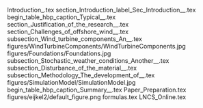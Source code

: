 Introduction_.tex
section_Introduction_label_Sec_Introduction__.tex
begin_table_hbp_caption_Typical__.tex
section_Justification_of_the_research__.tex
section_Challenges_of_offshore_wind__.tex
subsection_Wind_turbine_components_An__.tex
figures/WindTurbineComponents/WindTurbineComponents.jpg
figures/Foundations/Foundations.jpg
subsection_Stochastic_weather_conditions_Another__.tex
subsection_Disturbance_of_the_material__.tex
subsection_Methodology_The_development_of__.tex
figures/SimulationModel/SimulationModel.jpg
begin_table_hbp_caption_Summary__.tex
Paper_Preparation.tex
figures/eijkel2/default_figure.png
formulas.tex
LNCS_Online.tex